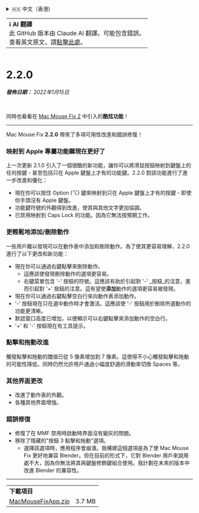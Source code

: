 <details>
<summary>🇭🇰 中文（香港)</summary>

[🇬🇧 English (GitHub)](https://github.com/noah-nuebling/mac-mouse-fix/releases/tag/2.2.0)\
[🇦🇩 Català](https://redirect.macmousefix.com/?target=mmf-release&tag=2.2.0&locale=ca)\
[🇩🇪 Deutsch](https://redirect.macmousefix.com/?target=mmf-release&tag=2.2.0&locale=de)\
[🇪🇸 Español](https://redirect.macmousefix.com/?target=mmf-release&tag=2.2.0&locale=es)\
[🇫🇷 Français](https://redirect.macmousefix.com/?target=mmf-release&tag=2.2.0&locale=fr)\
[🇮🇩 Indonesia](https://redirect.macmousefix.com/?target=mmf-release&tag=2.2.0&locale=id)\
[🇮🇹 Italiano](https://redirect.macmousefix.com/?target=mmf-release&tag=2.2.0&locale=it)\
[🇭🇺 Magyar](https://redirect.macmousefix.com/?target=mmf-release&tag=2.2.0&locale=hu)\
[🇳🇱 Nederlands](https://redirect.macmousefix.com/?target=mmf-release&tag=2.2.0&locale=nl)\
[🇵🇱 Polski](https://redirect.macmousefix.com/?target=mmf-release&tag=2.2.0&locale=pl)\
[🇧🇷 Português (Brasil)](https://redirect.macmousefix.com/?target=mmf-release&tag=2.2.0&locale=pt-BR)\
[🇵🇹 Português (Portugal)](https://redirect.macmousefix.com/?target=mmf-release&tag=2.2.0&locale=pt-PT)\
[🇷🇴 Română](https://redirect.macmousefix.com/?target=mmf-release&tag=2.2.0&locale=ro)\
[🇸🇪 Svenska](https://redirect.macmousefix.com/?target=mmf-release&tag=2.2.0&locale=sv)\
[🇻🇳 Tiếng Việt](https://redirect.macmousefix.com/?target=mmf-release&tag=2.2.0&locale=vi)\
[🇹🇷 Türkçe](https://redirect.macmousefix.com/?target=mmf-release&tag=2.2.0&locale=tr)\
[🇨🇿 Čeština](https://redirect.macmousefix.com/?target=mmf-release&tag=2.2.0&locale=cs)\
[🇬🇷 Ελληνικά](https://redirect.macmousefix.com/?target=mmf-release&tag=2.2.0&locale=el)\
[🇷🇺 Русский](https://redirect.macmousefix.com/?target=mmf-release&tag=2.2.0&locale=ru)\
[🇺🇦 Українська](https://redirect.macmousefix.com/?target=mmf-release&tag=2.2.0&locale=uk)\
[🇮🇱 עברית](https://redirect.macmousefix.com/?target=mmf-release&tag=2.2.0&locale=he)\
[🇸🇦 العربية](https://redirect.macmousefix.com/?target=mmf-release&tag=2.2.0&locale=ar)\
[🇮🇳 हिन्दी](https://redirect.macmousefix.com/?target=mmf-release&tag=2.2.0&locale=hi)\
[🇹🇭 ไทย](https://redirect.macmousefix.com/?target=mmf-release&tag=2.2.0&locale=th)\
[🇨🇳 中文 (简体)](https://redirect.macmousefix.com/?target=mmf-release&tag=2.2.0&locale=zh-Hans)\
[🇨🇳 中文 (繁體)](https://redirect.macmousefix.com/?target=mmf-release&tag=2.2.0&locale=zh-Hant)\
**🇭🇰 中文（香港)**\
[🇯🇵 日本語](https://redirect.macmousefix.com/?target=mmf-release&tag=2.2.0&locale=ja)\
[🇰🇷 한국어](https://redirect.macmousefix.com/?target=mmf-release&tag=2.2.0&locale=ko)\
[Help translate Mac Mouse Fix to different languages!](https://github.com/noah-nuebling/mac-mouse-fix/discussions/731)
</details>
<table align=><td>
<b>ℹ️ AI 翻譯</b><br>
此 GitHub 版本由 Claude AI 翻譯。可能包含錯誤。<br>
查看英文原文，請<a href="https://github.com/noah-nuebling/mac-mouse-fix/releases/tag/2.2.0">點擊此處</a>。
</td></table>

<table></table>

# 2.2.0
***發佈日期：** 2022年1月15日*

<br>

同時也看看在 [Mac Mouse Fix 2](https://redirect.macmousefix.com/?target=mmf-release&tag=2.0.0&locale=zh-HK) 中引入的**酷炫功能**！

---

Mac Mouse Fix **2.2.0** 帶來了多項可用性改進和錯誤修復！

### 映射到 Apple 專屬功能鍵現在更好了

上一次更新 2.1.0 引入了一個很酷的新功能，讓你可以將滑鼠按鈕映射到鍵盤上的任何按鍵 - 甚至包括只在 Apple 鍵盤上才有的功能鍵。2.2.0 對該功能進行了進一步改進和優化：

- 現在你可以按住 Option (⌥) 鍵來映射到只在 Apple 鍵盤上才有的按鍵 - 即使你手頭沒有 Apple 鍵盤。
- 功能鍵符號的外觀得到改進，使其與其他文字更加協調。
- 已禁用映射到 Caps Lock 的功能。因為它無法按預期工作。

### 更輕鬆地添加/刪除動作

一些用戶難以發現可以在動作表中添加和刪除動作。為了使其更容易理解，2.2.0 進行了以下更改和新功能：

- 現在你可以通過右鍵點擊來刪除動作。
  - 這應該使發現刪除動作的選項更容易。
  - 右鍵菜單包含 '-' 按鈕的符號。這應該有助於引起對 '-' _按鈕_的注意，進而引起對 '+' 按鈕的注意。這有望使**添加**動作的選項更容易被發現。
- 現在你可以通過右鍵點擊空白行來向動作表添加動作。
- '-' 按鈕現在只在選中動作時才會激活。這應該使 '-' 按鈕用於刪除所選動作的功能更清晰。
- 默認窗口高度已增加，以便顯示可以右鍵點擊來添加動作的空白行。
- '+' 和 '-' 按鈕現在有工具提示。

### 點擊和拖動改進

觸發點擊和拖動的閾值已從 5 像素增加到 7 像素。這使得不小心觸發點擊和拖動的可能性降低，同時仍然允許用戶通過小幅度舒適的滑動來切換 Spaces 等。

### 其他界面更改

- 改進了動作表的外觀。
- 各種其他界面增強。

### 錯誤修復

- 修復了在 MMF 禁用時啟動時界面沒有變灰的問題。
- 移除了隱藏的"按鈕 3 點擊和拖動"選項。
  - 選擇該選項時，應用程序會崩潰。我構建這個選項是為了使 Mac Mouse Fix 更好地兼容 Blender。但在目前的形式下，它對 Blender 用戶來說用處不大，因為你無法將其與鍵盤修飾鍵組合使用。我計劃在未來的版本中改進 Blender 的兼容性。

---

<table align="start">
<tr>
    <td colspan=2>
        <b>下載項目</b>
    </td>
</tr>
<tr>
    <td><a href="https://github.com/noah-nuebling/mac-mouse-fix/releases/download/2.2.0/MacMouseFixApp.zip">MacMouseFixApp.zip</a></td>
    <td>3.7 MB</td>
</tr>
</table>